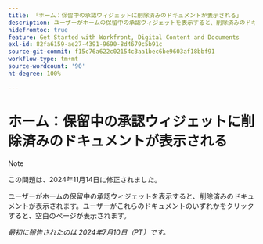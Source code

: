 ```yaml
---
title: 「ホーム：保留中の承認ウィジェットに削除済みのドキュメントが表示される」
description: ユーザーがホームの保留中の承認ウィジェットを表示すると、削除済みのドキュメントが表示されます。ユーザーがこれらのドキュメントのいずれかをクリックすると、空白のページが表示されます。
hidefromtoc: true
feature: Get Started with Workfront, Digital Content and Documents
exl-id: 82fa6159-ae27-4391-9690-8d4679c5b91c
source-git-commit: f15c76a622c02154c3aa1bec6be9603af18bbf91
workflow-type: tm+mt
source-wordcount: '90'
ht-degree: 100%

---
```


# ホーム：保留中の承認ウィジェットに削除済みのドキュメントが表示される

>[!NOTE]
>
>この問題は、2024年11月14日に修正されました。

ユーザーがホームの保留中の承認ウィジェットを表示すると、削除済みのドキュメントが表示されます。ユーザーがこれらのドキュメントのいずれかをクリックすると、空白のページが表示されます。

_最初に報告されたのは 2024年7月10日（PT）です。_

